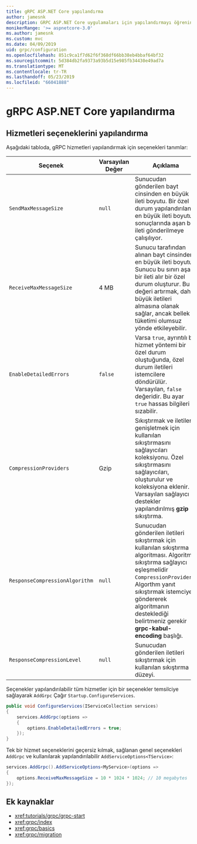 ```yaml
---
title: gRPC ASP.NET Core yapılandırma
author: jamesnk
description: GRPC ASP.NET Core uygulamaları için yapılandırmayı öğrenin.
monikerRange: '>= aspnetcore-3.0'
ms.author: jamesnk
ms.custom: mvc
ms.date: 04/09/2019
uid: grpc/configuration
ms.openlocfilehash: 851c9ca1f7d62f6f368df66bb38eb4bbaf64bf32
ms.sourcegitcommit: 5d384db2fa9373a93b5d15e985fb34430e49ad7a
ms.translationtype: MT
ms.contentlocale: tr-TR
ms.lasthandoff: 05/23/2019
ms.locfileid: "66041888"
---
```

# <a name="grpc-for-aspnet-core-configuration"></a>gRPC ASP.NET Core yapılandırma

## <a name="configure-services-options"></a>Hizmetleri seçeneklerini yapılandırma

Aşağıdaki tabloda, gRPC hizmetleri yapılandırmak için seçenekleri tanımlar:

| Seçenek | Varsayılan Değer | Açıklama |
| ------ | ------------- | ----------- |
| `SendMaxMessageSize` | `null` | Sunucudan gönderilen bayt cinsinden en büyük ileti boyutu. Bir özel durum yapılandırılan en büyük ileti boyutu sonuçlarında aşan bir ileti gönderilmeye çalışılıyor. |
| `ReceiveMaxMessageSize` | 4 MB | Sunucu tarafından alınan bayt cinsinden en büyük ileti boyutu. Sunucu bu sınırı aşan bir ileti alır bir özel durum oluşturur. Bu değeri artırmak, daha büyük iletileri almasına olanak sağlar, ancak bellek tüketimi olumsuz yönde etkileyebilir. |
| `EnableDetailedErrors` | `false` | Varsa `true`, ayrıntılı bir hizmet yöntemi bir özel durum oluştuğunda, özel durum iletileri istemcilere döndürülür. Varsayılan, `false` değeridir. Bu ayar `true` hassas bilgileri sızabilir. |
| `CompressionProviders` | Gzip | Sıkıştırmak ve iletileri genişletmek için kullanılan sıkıştırmasını sağlayıcıları koleksiyonu. Özel sıkıştırmasını sağlayıcıları, oluşturulur ve koleksiyona eklenir. Varsayılan sağlayıcı destekler yapılandırılmış **gzip** sıkıştırma. |
| `ResponseCompressionAlgorithm` | `null` | Sunucudan gönderilen iletileri sıkıştırmak için kullanılan sıkıştırma algoritması. Algoritma sıkıştırma sağlayıcı eşleşmelidir `CompressionProviders`. Algorthm yanıt sıkıştırmak istemciye göndererek algoritmanın desteklediği belirtmeniz gerekir **grpc-kabul-encoding** başlığı. |
| `ResponseCompressionLevel` | `null` | Sunucudan gönderilen iletileri sıkıştırmak için kullanılan sıkıştırma düzeyi. |

Seçenekler yapılandırılabilir tüm hizmetler için bir seçenekler temsilciye sağlayarak `AddGrpc` Çağır `Startup.ConfigureServices`.

```csharp
public void ConfigureServices(IServiceCollection services)
{
    services.AddGrpc(options =>
    {
        options.EnableDetailedErrors = true;
    });
}
```

Tek bir hizmet seçeneklerini geçersiz kılmak, sağlanan genel seçenekleri `AddGrpc` ve kullanılarak yapılandırılabilir `AddServiceOptions<TService>`:

```csharp
services.AddGrpc().AddServiceOptions<MyService>(options =>
{
    options.ReceiveMaxMessageSize = 10 * 1024 * 1024; // 10 megabytes
});
```

## <a name="additional-resources"></a>Ek kaynaklar

* <xref:tutorials/grpc/grpc-start>
* <xref:grpc/index>
* <xref:grpc/basics>
* <xref:grpc/migration>
